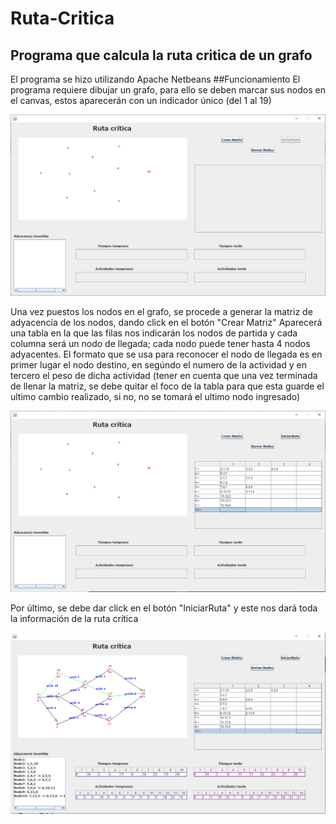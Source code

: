 # Ruta-Critica
## Programa que calcula la ruta critica de un grafo
El programa se hizo utilizando Apache Netbeans
##Funcionamiento
El programa requiere dibujar un grafo, para ello se deben marcar sus nodos en el canvas, estos aparecerán con un indicador único (del 1 al 19)

![imagen 1](https://github.com/MagonzalezR/Ruta-Critica/blob/main/img/img%20programa%201.png)

Una vez puestos los nodos en el grafo, se procede a generar la matriz de adyacencia de los nodos, dando click en el botón "Crear Matriz"
Aparecerá una tabla en la que las filas nos indicarán los nodos de partida y cada columna será un nodo de llegada; cada nodo puede tener hasta
4 nodos adyacentes. El formato que se usa para reconocer el nodo de llegada es en primer lugar el nodo destino, en segúndo el numero de la actividad
y en tercero el peso de dicha actividad (tener en cuenta que una vez terminada de llenar la matriz, se debe quitar el foco de la tabla para que esta
guarde el ultimo cambio realizado, si no, no se tomará el ultimo nodo ingresado)

![imagen 1](https://github.com/MagonzalezR/Ruta-Critica/blob/main/img/img%20programa%202.png)

Por último, se debe dar click en el botón "IniciarRuta" y este nos dará toda la información de la ruta crítica

![imagen 1](https://github.com/MagonzalezR/Ruta-Critica/blob/main/img/img%20programa%203.png)
